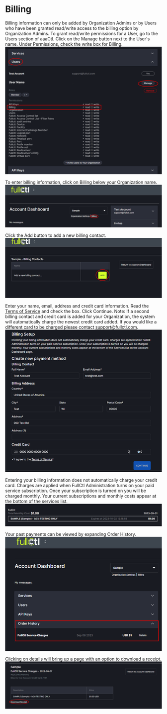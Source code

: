 # Billing

Billing information can only be added by Organization Admins or by Users who have been granted read/write access to the billing option by Organization Admins. To grant read/write permissions for a User, go to the Users section of aaaCtl. Click on the Manage button next to the User's name. Under Permissions, check the write box for Billing.
   ![](img/billingwrite.png)

To enter billing information, click on Billing below your Organization name.
   ![](img/billing.png)

Click the Add button to add a new billing contact.
   ![](img/addbilling.png)

Enter your name, email, address and credit card information. Read the [Terms of Service](https://www.fullctl.com/legal#section=collapseToS) and check the box. Click Continue.
Note: If a second billing contact and credit card is added for your Organization, the system will automatically charge the newest credit card added. If you would like a different card to be charged please contact <support@fullctl.com>.
   ![](img/ccpage.png)

Entering your billing information does not automatically charge your credit card. Charges are applied when FullCtl Administration turns on your paid service subscription. Once your subscription is turned on you will be charged monthly. Your current subscriptions and monthly costs appear at the bottom of the services list.
   ![](img/subscriptionproductslive.png)

Your past payments can be viewed by expanding Order History.
   ![](img/orderhistory.png)

Clicking on details will bring up a page with an option to download a receipt. 
   ![](img/receipt.png)
